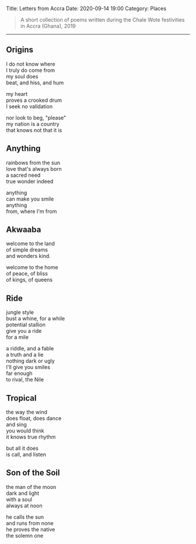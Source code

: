 Title: Letters from Accra
Date: 2020-09-14 19:00
Category: Places

> A short collection of poems written during the Chale Wote festivities in Accra (Ghana), 2019

---

## Origins

I do not know where  
I truly do come from  
my soul does  
beat, and hiss, and hum

my heart  
proves a crooked drum  
I seek no validation

nor look to beg, "please"  
my nation is a country  
that knows not that it is

## Anything

rainbows from the sun  
love that's always born  
a sacred need  
true wonder indeed

anything  
can make you smile  
anything  
from, where I'm from

## Akwaaba

welcome to the land  
of simple dreams  
and wonders kind.

welcome to the home  
of peace, of bliss  
of kings, of queens

## Ride

jungle style  
bust a whine, for a while  
potential stallion  
give you a ride  
for a mile

a riddle, and a fable  
a truth and a lie  
nothing dark or ugly  
I'll give you smiles  
far enough  
to rival, the Nile

## Tropical

the way the wind  
does float, does dance  
and sing  
you would think  
it knows true rhythm

but all it does  
is call, and listen

## Son of the Soil

the man of the moon  
dark and light  
with a soul  
always at noon

he calls the sun  
and runs from none  
he proves the native  
the solemn one
